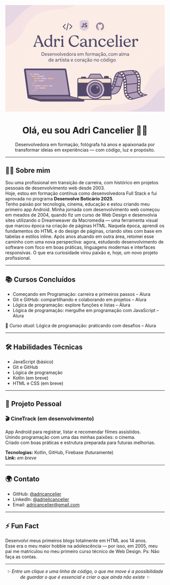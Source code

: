 <p align="center">
  <img src="./capa.png" alt="Capa do perfil" />
</p>

<h1 align="center">Olá, eu sou Adri Cancelier 👩‍💻</h1>

<p align="center">
Desenvolvedora em formação, fotógrafa há anos e apaixonada por transformar ideias em experiências — com código, luz e propósito.
</p>

---

## 👩‍💻 Sobre mim

Sou uma profissional em transição de carreira, com histórico em projetos pessoais de desenvolvimento web desde 2003.  
Hoje, estou em formação contínua como desenvolvedora Full Stack e fui aprovada no programa **Desenvolve Boticário 2025**.  
Tenho paixão por tecnologia, cinema, educação e estou criando meu primeiro app Android.
Minha jornada com desenvolvimento web começou em meados de 2004, quando fiz um curso de Web Design e desenvolvia sites utilizando o Dreamweaver da Macromedia — uma ferramenta visual que marcou época na criação de páginas HTML.
Naquela época, aprendi os fundamentos do HTML e do design de páginas, criando sites com base em tabelas e estilos inline. Após anos atuando em outra área, retomei esse caminho com uma nova perspectiva: agora, estudando desenvolvimento de software com foco em boas práticas, linguagens modernas e interfaces responsivas. O que era curiosidade virou paixão e, hoje, um novo projeto profissional.

---

## 📚 Cursos Concluídos

- Começando em Programação: carreira e primeiros passos – Alura  
- Git e GitHub: compartilhando e colaborando em projetos – Alura  
- Lógica de programação: explore funções e listas – Alura  
- Lógica de programação: mergulhe em programação com JavaScript – Alura  

🎯 *Curso atual:* Lógica de programação: praticando com desafios – Alura

---

## 🛠️ Habilidades Técnicas

- JavaScript (básico)  
- Git e GitHub  
- Lógica de programação  
- Kotlin (em breve)  
- HTML e CSS (em breve)

---

## 📱 Projeto Pessoal

### 🎬 CineTrack (em desenvolvimento)

App Android para registrar, listar e recomendar filmes assistidos.  
Unindo programação com uma das minhas paixões: o cinema.  
Criado com boas práticas e estrutura preparada para futuras melhorias.

**Tecnologias:** Kotlin, GitHub, Firebase (futuramente)  
**Link:** *em breve*

---

## 🌍 Contato

- GitHub: [@adricancelier](https://github.com/adricancelier)  
- LinkedIn: [@adrielicancelier](https://www.linkedin.com/in/adrielicancelier)  
- Email: [adricancelier@gmail.com](mailto:adricancelier@gmail.com)

---

## ⚡ Fun Fact

Desenvolvi meus primeiros blogs totalmente em HTML aos 14 anos.  
Esse era o meu maior hobbie na adolescência — por isso, em 2005, meu pai me matriculou no meu primeiro curso técnico de Web Design. Ps: Não faça as contas.

---

<p align="center">
  <em>✨ Entre um clique e uma linha de código, o que me move é a possibilidade de guardar o que é essencial e criar o que ainda não existe ✨</em>
</p>
